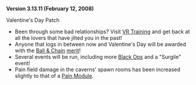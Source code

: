 **Version 3.13.11 (February 12, 2008)**

Valentine's Day Patch

- Been through some bad relationships? Visit
  [VR Training](../locations/VR_Training.md) and get back at all the lovers that
  have jilted you in the past!
- Anyone that logs in between now and Valentine's Day will be awarded with the
  [Ball & Chain](Ball_.md&_Chain) [merit](../merits/Merit_Commendations.md)!
- Several events will be run, including more
  [Black Ops](../terminology/Black_Ops.md) and a "Surgile" event!
- Pain field damage in the caverns' spawn rooms has been increased slightly to
  that of a [Pain Module](../etc/Pain_Module.md).

<!--[Category:Patches](../Category:Patches.md)-->
